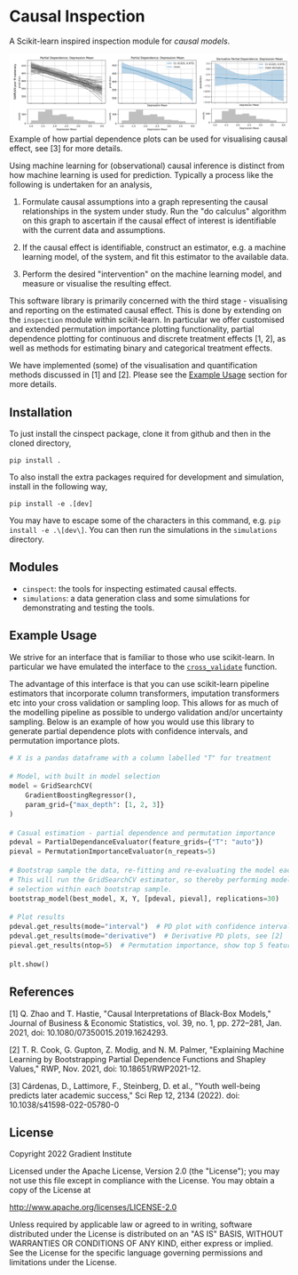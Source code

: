 Causal Inspection
=================

A Scikit-learn inspired inspection module for *causal models*.

<img src="pd_examples.png" alt="Example partial dependence plots">
Example of how partial dependence plots can be used for visualising causal
effect, see [3] for more details.

Using machine learning for (observational) causal inference is distinct from
how machine learning is used for prediction. Typically a process like the
following is undertaken for an analysis,

1. Formulate causal assumptions into a graph representing the causal
   relationships in the system under study. Run the "do calculus" algorithm on
   this graph to ascertain if the causal effect of interest is identifiable
   with the current data and assumptions.

2. If the causal effect is identifiable, construct an estimator, e.g. a machine
   learning model, of the system, and fit this estimator to the available data.

3. Perform the desired "intervention" on the machine learning model, and
   measure or visualise the resulting effect.

This software library is primarily concerned with the third stage - visualising
and reporting on the estimated causal effect. This is done by extending on the
`inspection` module within scikit-learn. In particular we offer customised and
extended permutation importance plotting functionality, partial dependence
plotting for continuous and discrete treatment effects [1, 2], as well as
methods for estimating binary and categorical treatment effects.

We have implemented (some) of the visualisation and quantification methods
discussed in [1] and [2]. Please see the [Example
Usage](https://github.com/gradientinstitute/causal-inspection#example-usage)
section for more details.


Installation
------------

To just install the cinspect package, clone it from github and then in the
cloned directory,

    pip install .

To also install the extra packages required for development and simulation,
install in the following way,

    pip install -e .[dev]

You may have to escape some of the characters in this command, e.g. `pip
install -e .\[dev\]`. You can then run the simulations in the `simulations`
directory.


Modules
-------

- `cinspect`: the tools for inspecting estimated causal effects.
- `simulations`: a data generation class and some simulations for demonstrating 
  and testing the tools.


Example Usage
-------------

We strive for an interface that is familiar to those who use scikit-learn. In
particular we have emulated the interface to the
[`cross_validate`](https://scikit-learn.org/stable/modules/generated/sklearn.model_selection.cross_validate.html)
function.

The advantage of this interface is that you can use scikit-learn pipeline
estimators that incorporate column transformers, imputation transformers etc
into your cross validation or sampling loop. This allows for as much of the
modelling pipeline as possible to undergo validation and/or uncertainty
sampling. Below is an example of how you would use this library to generate
partial dependence plots with confidence intervals, and permutation importance
plots.


```python
# X is a pandas dataframe with a column labelled "T" for treatment

# Model, with built in model selection
model = GridSearchCV(
    GradientBoostingRegressor(),
    param_grid={"max_depth": [1, 2, 3]}
)

# Casual estimation - partial dependence and permutation importance
pdeval = PartialDependanceEvaluator(feature_grids={"T": "auto"})
pieval = PermutationImportanceEvaluator(n_repeats=5)

# Bootstrap sample the data, re-fitting and re-evaluating the model each time.
# This will run the GridSearchCV estimator, so thereby performing model
# selection within each bootstrap sample.
bootstrap_model(best_model, X, Y, [pdeval, pieval], replications=30)

# Plot results
pdeval.get_results(mode="interval")  # PD plot with confidence intervals
pdeval.get_results(mode="derivative")  # Derivative PD plots, see [2]
pieval.get_results(ntop=5)  # Permutation importance, show top 5 features

plt.show()
```


References
----------

[1] Q. Zhao and T. Hastie, "Causal Interpretations of Black-Box Models,"
Journal of Business & Economic Statistics, vol. 39, no. 1, pp. 272–281, Jan.
2021, doi: 10.1080/07350015.2019.1624293.

[2] T. R. Cook, G. Gupton, Z. Modig, and N. M. Palmer, "Explaining Machine
Learning by Bootstrapping Partial Dependence Functions and Shapley Values,"
RWP, Nov. 2021, doi: 10.18651/RWP2021-12.

[3] Cárdenas, D., Lattimore, F., Steinberg, D. et al., "Youth well-being
predicts later academic success," Sci Rep 12, 2134 (2022). doi:
10.1038/s41598-022-05780-0


License
-------

Copyright 2022 Gradient Institute

Licensed under the Apache License, Version 2.0 (the "License"); you may not use
this file except in compliance with the License. You may obtain a copy of the
License at

http://www.apache.org/licenses/LICENSE-2.0

Unless required by applicable law or agreed to in writing, software distributed
under the License is distributed on an "AS IS" BASIS, WITHOUT WARRANTIES OR
CONDITIONS OF ANY KIND, either express or implied. See the License for the
specific language governing permissions and limitations under the License.
